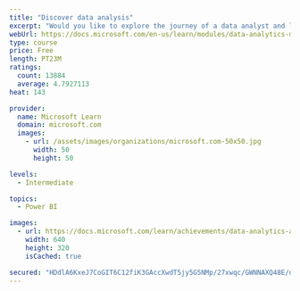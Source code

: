 ```yaml
---
title: "Discover data analysis"
excerpt: "Would you like to explore the journey of a data analyst and learn how a data analyst tells a story with data? In this module, you will explore the different roles in data and learn the different tasks of a data analyst."
webUrl: https://docs.microsoft.com/en-us/learn/modules/data-analytics-microsoft/
type: course
price: Free
length: PT23M
ratings:
  count: 13884
  average: 4.7927113
heat: 143

provider:
  name: Microsoft Learn
  domain: microsoft.com
  images:
    - url: /assets/images/organizations/microsoft.com-50x50.jpg
      width: 50
      height: 50

levels:
  - Intermediate

topics:
  - Power BI

images:
  - url: https://docs.microsoft.com/learn/achievements/data-analytics-and-microsoft-social.png
    width: 640
    height: 320
    isCached: true

secured: "HDdlA6KxeJ7CoGIT6C12fiK3GAccXwdT5jy5G5NMp/27xwqc/GWNNAXQ48E/deyK4p3QEbf7myHReauXOIhDcLQzTRoWFojLJWYmBkKoRpf9QVQBXsk+x+muhZZWaZwYJihaDnuwlOD/+wDckMTIdS0hxklAu2wGSkHnvLTTyV2+LCIrSxJFFKgfsdrZ/jCcdBqr6B0boZsWFdUifYnsuct1k+2DOYS+Ahgvk43liFv0s3n4Z8Hi4GJapxRatUWyNMxQG/u2lGHsyN1xcU06Y9Q0VRlKY+cpn7vCfIUwhCKY22VQcY7Ics49bsvKqI6c6gRA7LqyeZpcQJlA6XJTS4jpQ9Z92RJ+YjZKq/WL2QwuSFh1FlAWGyWtZCIH4oNFMn5IEJB849Dt9SEL+SecTOvbMpXdx3jkrfba9k8Ienp7x9JvmO3g+CmSlmkFxd2M;UrwD+w24HjsRNRYsN2kP7Q=="
---
```


